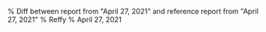 % Diff between report from "April 27, 2021" and reference report from "April 27, 2021"
% Reffy
% April 27, 2021

